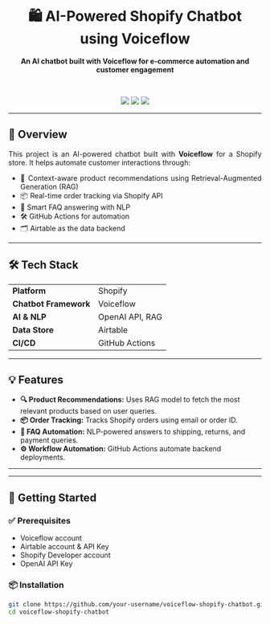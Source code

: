 <h1 align="center">🛍️ AI-Powered Shopify Chatbot using Voiceflow</h1>
<p align="center">
  <b>An AI chatbot built with Voiceflow for e-commerce automation and customer engagement</b>
</p>

<br/>

<p align="center">
  <img src="https://img.shields.io/badge/Platform-Shopify-green?style=for-the-badge" />
  <img src="https://img.shields.io/badge/Built%20With-Voiceflow-blueviolet?style=for-the-badge" />
  <img src="https://img.shields.io/badge/Uses-RAG%20Model-orange?style=for-the-badge" />
</p>

---

## 🚀 Overview

<div align="justify">

This project is an AI-powered chatbot built with <strong>Voiceflow</strong> for a Shopify store. It helps automate customer interactions through:

- 🧠 Context-aware product recommendations using Retrieval-Augmented Generation (RAG)
- 📦 Real-time order tracking via Shopify API
- 🤖 Smart FAQ answering with NLP
- 🛠️ GitHub Actions for automation
- 🗂️ Airtable as the data backend

</div>

---

## 🛠️ Tech Stack

<table>
  <tr>
    <td><b>Platform</b></td>
    <td>Shopify</td>
  </tr>
  <tr>
    <td><b>Chatbot Framework</b></td>
    <td>Voiceflow</td>
  </tr>
  <tr>
    <td><b>AI & NLP</b></td>
    <td>OpenAI API, RAG</td>
  </tr>
  <tr>
    <td><b>Data Store</b></td>
    <td>Airtable</td>
  </tr>
  <tr>
    <td><b>CI/CD</b></td>
    <td>GitHub Actions</td>
  </tr>
</table>

---

## 💡 Features

<ul>
  <li><b>🔍 Product Recommendations:</b> Uses RAG model to fetch the most relevant products based on user queries.</li>
  <li><b>📦 Order Tracking:</b> Tracks Shopify orders using email or order ID.</li>
  <li><b>🤖 FAQ Automation:</b> NLP-powered answers to shipping, returns, and payment queries.</li>
  <li><b>⚙️ Workflow Automation:</b> GitHub Actions automate backend deployments.</li>
</ul>

---


---

## 🧪 Getting Started

### ✅ Prerequisites

- Voiceflow account
- Airtable account & API Key
- Shopify Developer account
- OpenAI API Key

### 📦 Installation

```bash
git clone https://github.com/your-username/voiceflow-shopify-chatbot.git
cd voiceflow-shopify-chatbot

